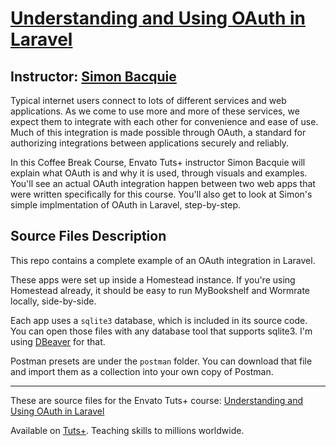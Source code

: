 # [Understanding and Using OAuth in Laravel][published url]
## Instructor: [Simon Bacquie][instructor url]


Typical internet users connect to lots of different services and web applications. As we come to use more and more of these services, we expect them to integrate with each other for convenience and ease of use. Much of this integration is made possible through OAuth, a standard for authorizing integrations between applications securely and reliably.

In this Coffee Break Course, Envato Tuts+ instructor Simon Bacquie will explain what OAuth is and why it is used, through visuals and examples. You'll see an actual OAuth integration happen between two web apps that were written specifically for this course. You'll also get to look at Simon's simple implmentation of OAuth in Laravel, step-by-step.


## Source Files Description

This repo contains a complete example of an OAuth integration in Laravel.

These apps were set up inside a Homestead instance. If you're using Homestead already, it should be easy to run MyBookshelf and Wormrate locally, side-by-side.

Each app uses a `sqlite3` database, which is included in its source code. You can open those files with any database tool that supports sqlite3. I'm using [DBeaver](http://dbeaver.jkiss.org/) for that.

Postman presets are under the `postman` folder. You can download that file and import them as a collection into your own copy of Postman.


------

These are source files for the Envato Tuts+ course: [Understanding and Using OAuth in Laravel][published url]

Available on [Tuts+](https://tutsplus.com). Teaching skills to millions worldwide.

[published url]: https://code.tutsplus.com/courses/understanding-and-using-oauth-in-laravel
[instructor url]: https://tutsplus.com/authors/simon-bacquie
